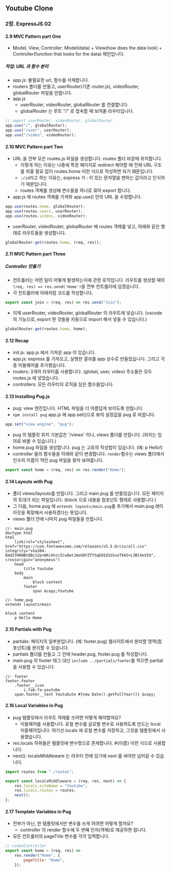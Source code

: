 ## Youtube Clone

### 2장. ExpressJS 02

#### 2.9 MVC Pattern part One

-   Model, View, Controller: Model(data) + View(how does the data look) + Controller(function that looks for the data) 패턴입니다.

##### 작업: URL 과 함수 분리

-   app.js: 불필요한 url, 함수를 삭제합니다.
-   routers 폴더를 만들고, userRouter(기존 router.js), videoRouter, globalRouter 파일을 만듭니다.
-   app.js
    -   userRouter, videoRouter, globalRouter 를 연결합니다.
    -   globalRouter 는 루트 "/" 로 접속할 때 보여줄 라우터입니다.

```javascript
// import userRouter, videoRouter, globalRouter
app.use("/", globalRouter);
app.use("/user", userRouter);
app.use("/video", videoRouter);
```

#### 2.10 MVC Pattern part Two

-   URL 을 전부 모은 routes.js 파일을 생성합니다. routes 폴더 바깥에 위치합니다.
    -   이렇게 하는 이유는 나중에 특정 페이지로 redirect 해야할 때 전체 URL 구조를 외울 필요 없이 routes.home 이런 식으로 작성하면 되기 떄문입니다.
    -   `:/id`라고 하는 이유는, express 가 : 이 있는 문자열을 변하는 값이라고 인식하기 때문입니다.
    -   routes 객체를 생성해 변수들을 하나로 묶어 export 합니다.
-   app.js 에 routes 객체를 가져와 app.use() 안의 URL 을 수정합니다.

```javascript
app.use(routes.home, globalRouter);
app.use(routes.users, userRouter);
app.use(routes.videos, videoRouter);
```

-   userRouter, videoRouter, globalRouter 에 routes 객체를 넣고, 아래와 같은 형태로 라우트들을 생성합니다.

```javascript
globalRouter.get(routes.home, (req, res));
```

#### 2.11 MVC Pattern part Three

##### Controller 만들기

-   컨트롤러는 어떤 일이 어떻게 발생하는지에 관한 로직입니다. 라우트를 생성할 때의 `(req, res) => res.send('Home')`을 전부 컨트롤러에 담겠습니다.
-   각 컨트롤러에 아래처럼 코드를 작성합니다.

```javascript
export const join = (req, res) => res.send("Join");
```

-   이제 userRouter, videoRouter, globalRouter 의 라우트에 넣습니다. (vscode 의 기능으로, export 한 것들을 자동으로 import 해서 넣을 수 있습니다.)

```javascript
globalRouter.get(routes.home, home);
```

#### 2.12 Recap

-   init.js: app.js 에서 가져온 app 이 있습니다.
-   app.js: express 를 가져오고, 실행한 결과를 app 상수로 만들었습니다. 그리고 각종 미들웨어를 추가했습니다.
-   routers: 3개의 라우터를 사용합니다. (global, user, video) 주소들은 모두 routes.js 에 넣었습니다.
-   controllers: 모든 라우터의 로직을 담은 함수들입니다.

#### 2.13 Installing Pug.js

-   pug: view 엔진입니다. HTML 파일을 더 아름답게 보이도록 만듭니다.
-   `npm install pug` app.js 에 app.set()으로 뷰의 설정값을 pug 로 바꿉니다.

```javascript
app.set("view engine", "pug");
```

-   pug 의 탬플릿 위치 기본값은 '/views' 이니, views 폴더를 만듭니다. (위치는 임의로 바꿀 수 있습니다.)
-   home.pug 파일을 생성합니다. pug 는 고유의 작성법이 있습니다. (예: p Hello!)
-   controller 들의 함수들을 아래와 같이 변경합니다. `render`함수는 views 폴더에서 인수의 이름이 적인 pug 파일을 찾아 보여줍니다.

```javascript
export const home = (req, res) => res.render("Home");
```

#### 2.14 Layouts with Pug

-   폴더 views/layouts를 만듭니다. 그리고 main.pug 를 만들었습니다. 모든 페이지의 토대가 되는 파일입니다. (block 으로 내용을 컴포넌트 형태로 사용합니다.)
-   그 다음, home.pug 에 `extends layouts/main.pug`를 추가해서 main.pug 레이아웃을 확장해서 사용하겠다는 뜻입니다.
-   views 폴더 안에 나머지 pug 파일들을 만듭니다.

```pug
//- main.pug
doctype html
html
    link(rel="stylesheet", href="https://use.fontawesome.com/releases/v5.5.0/css/all.css" integrity="sha384-B4dIYHKNBt8Bc12p+WXckhzcICo0wtJAoU8YZTY5qE0Id1GSseTk6S+L3BlXeVIU", crossorigin="anonymous")
    head
        title Youtube
    body
        main
            block content
        footer
            span &copy;Youtube
```

```pug
//- home.pug
extends layouts/main

block content
    p Hello Home
```

#### 2.15 Partials with Pug

-   partials: 페이지의 일부분입니다. (예: footer.pug) 웹사이트에서 분라할 영역(컴포넌트)를 분리할 수 있습니다.
-   partials 폴더를 만들고 그 안에 header.pug, footer.pug 를 작성합니다.
-   main.pug 의 footer 태그 대신 `include ../partials/footer`를 적으면 partial 을 사용할 수 있습니다.

```pug
//- footer
footer.footer
    .footer__icon
        i.fab.fa-youtube
    span.footer__text Youtubute #{new Date().getFullYear()} &copy;
```

#### 2.16 Local Variables in Pug

-   pug 탬플릿에서 라우트 객체를 쓰려면 어떻게 해야할까요?
    -   미들웨어를 사용합니다. 로컬 변수를 글로벌 변수로 사용하도록 만드는 local 미들웨어입니다. 여기선 locals 에 로컬 변수를 저장하고, 그것을 템플릿에서 사용했습니다.
-   res.locals 하위들은 탬플릿에 변수명으로 존재합니다. #{이름} 이런 식으로 사용합니다.
-   next(): localsMiddleware 는 라우터 전에 있기에 next 를 써야만 넘어갈 수 있습니다.

```javascript
import routes from "./routes";

export const localsMiddleware = (req, res, next) => {
    res.locals.siteName = "Youtube";
    res.locals.routes = routes;
    next();
};
```

#### 2.17 Template Variables in Pug

-   전부가 아닌, 한 템플릿에서만 변수를 쓰게 하려면 어떻게 할까요?
    -   controller 의 render 함수에 두 번째 인자(객체)로 제공하면 됩니다.
-   모든 컨트롤러의 pageTitle 변수를 각각 입력합니다.

```javascript
// videoController
export const home = (req, res) =>
    res.render("Home", {
        pageTitle: "Home",
    });
```
